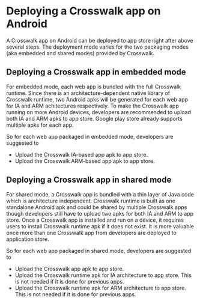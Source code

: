 # Deploying a Crosswalk app on Android

A Crosswalk app on Android can be deployed to app store right after above several steps. The deployment mode varies for the two packaging modes (aka embedded and shared modes) provided by Crosswalk.

## Deploying a Crosswalk app in embedded mode

For embedded mode, each web app is bundled with the full Crosswalk runtime. Since there is an architecture-dependent native library of Crosswalk runtime, two Android apks will be generated for each web app for IA and ARM achitectures respectively. To make the Crosswalk app running on more Android devices, developers are recommended to upload both IA and ARM apks to app store. Google play store already supports multiple apks for each app.

So for each web app packaged in embedded mode, developers are suggested to

* Upload the Crosswalk IA-based app apk to app store.
* Upload the Crosswalk ARM-based app apk to app store.

## Deploying a Crosswalk app in shared mode

For shared mode, a Crosswalk app is bundled with a thin layer of Java code which is architecture independent. Crosswalk runtime is built as one standalone Android apk and could be shared by multiple Crosswalk apps though developers still have to upload two apks for both IA and ARM to app store. Once a Crosswalk app is installed and run on a device, it requires users to install Crosswalk runtime apk if it does not exist. It is more valuable once more than one Crosswalk app from developers are deployed to application store.

So for each web app packaged in shared mode, developers are suggested to

* Upload the Crosswalk app apk to app store.
* Upload the Crosswalk runtime apk for IA architecture to app store. This is not needed if it is done for previous apps.
* Upload the Crosswalk runtime apk for ARM architecture to app store. This is not needed if it is done for previous apps.
